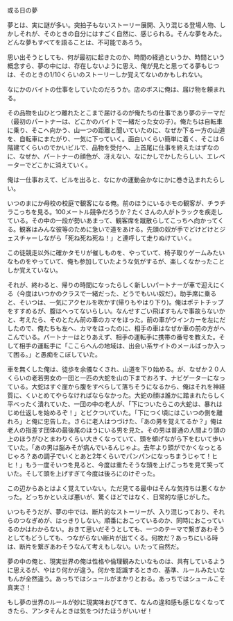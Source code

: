 或る日の夢 

夢とは、実に謎が多い。突拍子もないストーリー展開、入り混じる登場人物、しかしそれが、そのときの自分にはすごく自然に、感じられる。そんな夢をみた。どんな夢もすべてを語ることは、不可能であろう。 

思い出そうとしても、何が最初に起きたのか、時間の経過というか、時間という概念すら、夢の中には、存在しないように思え、俺が見たと思ってる夢もじつは、そのときの1/10くらいのストーリーしか覚えてないのかもしれない。 

なにかのバイトの仕事をしていたのだろうか。店のボスに俺は、届け物を頼まれる。 

その品物を山ひとつ離れたとこまで届けるのが俺たちの仕事であり夢のテーマだ（最初のパートナーは、どこかのバイトで一緒だった女の子）。俺たちは自転車に乗り、そこへ向かう、山一つの距離と聞いていたのに、なぜか下る一方の山道を、自転車にまたがり、一気に下っていく。面白いくらい簡単に着く、そこは６階建てくらいのでかいビルで、品物を受付へ、上首尾に仕事を終えたはずなのに、なぜか、パートナーの顔色が、冴えない、なにかしでかしたらしい、エレベーターでどこかに消えていく。 

俺は一仕事おえて、ビルを出ると、なにかの運動会かなにかに巻き込まれたらしい。 

いつのまにか母校の校庭で観客になる俺。前のほうにいるホモの観客が、チラチラこっちを見る。100メートル競争だろうか？たくさんの人がトラックを疾走している。その中の一段が勢いあまって、観客席を蹴散らしてこっちへ向かってくる。観客はみんな彼等のために急いで道をあける。先頭の奴が手でどけどけとジェスチャーしながら「死ね死ね死ね！」と連呼して走りぬけていく。 

この徒競走以外に確かタモリが催しものを、やっていて、椅子取りゲームみたいなものをやっていて、俺も参加していたような気がするが、楽しくなかったことしか覚えていない。 

それが、終わると、帰りの時間になったらしく新しいパートナーが車で迎えにくる（今度はいつかのクラスで一緒だった、どうでもいい奴だ）。助手席に乗ると、そいつは、一気にアクセルを吹かす(帰りもやはり下り)。俺はポテトチップをすすめるが、腹はへってないらしい。なんせすごい飛ばすもんで事故らないかと、考えたら、そのとたん前の車のカマをほった。前の車がウインカーを左にだしたので、俺たちも左へ、カマをほったのに、相手の車はなぜか車の前の方がへこんでいる。パートナーはとりあえず、相手の運転手に携帯の番号を教えた。そして相手の運転手に「ここらへんの地域は、出会い系サイトのメールばっか入って困る。」と愚痴をこぼしていた。 

車を無くした俺は、徒歩を余儀なくされ、山道を下り始める。が、なぜか２０人くらいの老若男女の一団と一匹の大蛇を山の下までおろす、ナビゲーターになっている。大蛇はすぐ崖から腹をすべらして落ちそうになるから、俺はそれを神経質に、くいとめてやらなければならなかった。大蛇の顔は誰かに踏まれたらしく平べったく潰れていた、一団の中の老人が、「下についたらこの大蛇は、暴れはじめ仕返しを始めるぞ！」とビクついていた。「下につく頃にはこいつの側を離れろ」と俺に忠告した。さらに老人はつづけた、「あの男を覚えてるか？」俺は老人の指差す団体の最後尾のほうにいる男を見た。その男は普通の人間より頭の上のほうがひとまわりくらい大きくなっていて、頭を傾げながら下をむいて歩いていた。「あの男は脳みそが病んでいるんじゃよ。去年より頭がでかくなっとるじゃろ？あの調子でいくとあと2年くらいでパンパンになっちまうじゃて！ヒヒ！」もう一度そいつを見ると、今度は重たそうな頭を上げこっちを見て笑っていた。そして頭を上げすぎて今度は後ろにのけぞった。 

この辺からあとはよく覚えていない。ただ見てる最中はそんな気持ちは悪くなかった。どっちかといえば悪いが、驚くほどではなく、日常的な感じがした。 

いつもそうだが、夢の中では、断片的なストーリーが、入り混じっており、それらのつなぎめが、はっきりしない。順番におこっているのか、同時におこっているのかはわからない。おきて思いだそうとしても、一つのテーマで繋ぎあわそうとしてもどうしても、つながらない断片が出てくる。何故だ？あっちにいる時は、断片を繋ぎあわそうなんて考えもしない。いたって自然だ。 

夢の中の俺と、現実世界の俺は性格や倫理観みたいなものは、共有しているように思えるが、やはり何かが違う。何かを認識するときの、基準、ルールみたいなもんが全然違う。あっちではシュールがまかりとおる。あっちではシュールこそ真実さ！ 

もし夢の世界のルールが妙に現実味おびてきて、なんの違和感も感じなくなってきたら、アンタそんときは気をつけたほうがいいぜ！

